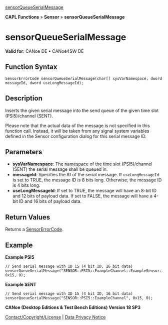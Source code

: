 [sensorQueueSerialMessage](../../../../../CANoeDEFamily.htm#Topics/CAPLFunctions/Sensor/Functions/CAPLfunctionSensorQueueSerialMessage.md)

**CAPL Functions** » **Sensor** » **sensorQueueSerialMessage**

# sensorQueueSerialMessage

**Valid for**: CANoe DE • CANoe4SW DE

## Function Syntax

```plaintext
SensorErrorCode sensorQueueSerialMessage(char[] sysVarNamespace, dword messageId, dword useLongMessageId);
```

## Description

Inserts the given serial message into the send queue of the given time slot (PSI5)/channel (SENT).

Please note that the actual data of the message is not specified in this function call. Instead, it will be taken from any signal system variables defined in the Sensor configuration dialog for this serial message ID.

## Parameters

- **sysVarNamespace**: The namespace of the time slot (PSI5)/channel (SENT) the serial message shall be queued in.
- **messageId**: Specifies the ID of the serial message. If `useLongMessageId` is set to TRUE, the message ID is 8 bits long. Otherwise, the message ID is 4 bits long.
- **useLongMessageId**: If set to TRUE, the message will have an 8-bit ID and 12 bits of payload data. If set to FALSE, the message will have a 4-bit ID and 16 bits of payload data.

## Return Values

Returns a [SensorErrorCode](../CAPLfunctionsSensorEnumeration.md).

## Example

**Example PSI5**

```plaintext
// Send serial message with ID 15 (4 bit ID, 16 bit data)
sensorQueueSerialMessage("SENSOR::PSI5::ExampleChannel::ExampleSensor::ExampleTimeslot", 0x15, 0);
```

**Example SENT**

```plaintext
// Send serial message with ID 15 (4 bit ID, 16 bit data)
sensorQueueSerialMessage("SENSOR::PSI5::ExampleChannel", 0x15, 0);
```

**CANoe (Desktop Editions & Test Bench Editions) Version 18 SP3**

[Contact/Copyright/License](../../../Shared/ContactCopyrightLicense.md) | [Data Privacy Notice](https://www.vector.com/int/en/company/get-info/privacy-policy/)
